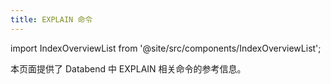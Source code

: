 ```yaml
---
title: EXPLAIN 命令
---
```

import IndexOverviewList from '@site/src/components/IndexOverviewList';

本页面提供了 Databend 中 EXPLAIN 相关命令的参考信息。

<IndexOverviewList />